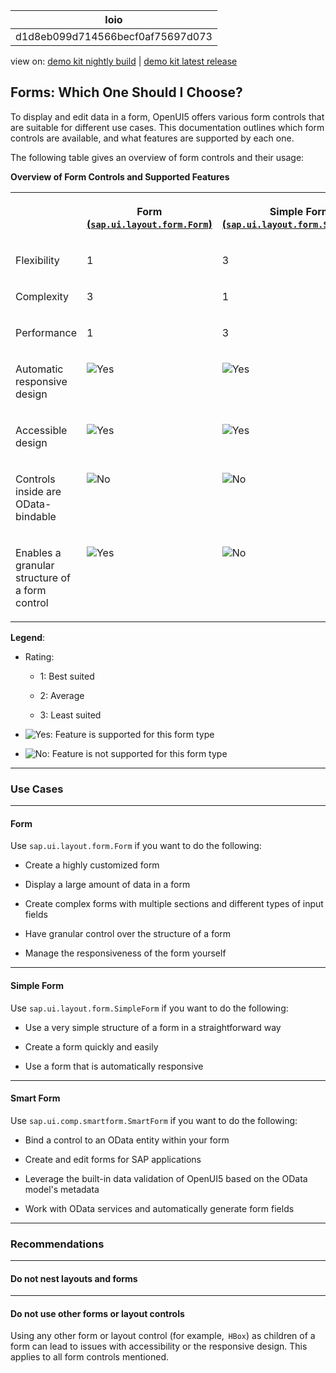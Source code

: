 <!-- loiod1d8eb099d714566becf0af75697d073 -->

| loio |
| -----|
| d1d8eb099d714566becf0af75697d073 |

<div id="loio">

view on: [demo kit nightly build](https://sdk.openui5.org/nightly/#/topic/d1d8eb099d714566becf0af75697d073) | [demo kit latest release](https://sdk.openui5.org/topic/d1d8eb099d714566becf0af75697d073)</div>

## Forms: Which One Should I Choose?

To display and edit data in a form, OpenUI5 offers various form controls that are suitable for different use cases. This documentation outlines which form controls are available, and what features are supported by each one.

The following table gives an overview of form controls and their usage:

**Overview of Form Controls and Supported Features**


<table>
<tr>
<th valign="top">



</th>
<th valign="top">

Form [\(`sap.ui.layout.form.Form`\)](https://sdk.openui5.org/api/sap.ui.layout.form.Form) 



</th>
<th valign="top">

Simple Form [\(`sap.ui.layout.form.SimpleForm`\)](https://sdk.openui5.org/api/sap.ui.layout.form.SimpleForm) 



</th>
<th valign="top">

Smart Form [\(`sap.ui.comp.smartform.SmartForm`\)](https://sdk.openui5.org/api/sap.ui.comp.smartform.SmartForm) 



</th>
</tr>
<tr>
<td valign="top">

Flexibility



</td>
<td valign="top">

1



</td>
<td valign="top">

3



</td>
<td valign="top">

2



</td>
</tr>
<tr>
<td valign="top">

Complexity



</td>
<td valign="top">

3



</td>
<td valign="top">

1



</td>
<td valign="top">

2



</td>
</tr>
<tr>
<td valign="top">

Performance



</td>
<td valign="top">

1



</td>
<td valign="top">

3



</td>
<td valign="top">

2



</td>
</tr>
<tr>
<td valign="top">

Automatic responsive design



</td>
<td valign="top">

![Yes](images/loio3cb17ee88aed44d2bf1d14b97728c709_LowRes.gif)



</td>
<td valign="top">

![Yes](images/loio3cb17ee88aed44d2bf1d14b97728c709_LowRes.gif)



</td>
<td valign="top">

![Yes](images/loio3cb17ee88aed44d2bf1d14b97728c709_LowRes.gif)



</td>
</tr>
<tr>
<td valign="top">

Accessible design



</td>
<td valign="top">

![Yes](images/loio3cb17ee88aed44d2bf1d14b97728c709_LowRes.gif)



</td>
<td valign="top">

![Yes](images/loio3cb17ee88aed44d2bf1d14b97728c709_LowRes.gif)



</td>
<td valign="top">

![Yes](images/loio3cb17ee88aed44d2bf1d14b97728c709_LowRes.gif)



</td>
</tr>
<tr>
<td valign="top">

Controls inside are OData-bindable



</td>
<td valign="top">

![No](images/loio5befb5af20ed42fd9052a99014d953a3_LowRes.gif)



</td>
<td valign="top">

![No](images/loio5befb5af20ed42fd9052a99014d953a3_LowRes.gif)



</td>
<td valign="top">

![Yes](images/loio3cb17ee88aed44d2bf1d14b97728c709_LowRes.gif)



</td>
</tr>
<tr>
<td valign="top">

Enables a granular structure of a form control



</td>
<td valign="top">

![Yes](images/loio3cb17ee88aed44d2bf1d14b97728c709_LowRes.gif)



</td>
<td valign="top">

![No](images/loio5befb5af20ed42fd9052a99014d953a3_LowRes.gif)



</td>
<td valign="top">

![Yes](images/loio3cb17ee88aed44d2bf1d14b97728c709_LowRes.gif)



</td>
</tr>
</table>

**Legend**:

-   Rating:

    -   1: Best suited

    -   2: Average

    -   3: Least suited


-   ![Yes](images/loio3cb17ee88aed44d2bf1d14b97728c709_LowRes.gif): Feature is supported for this form type

-   ![No](images/loio5befb5af20ed42fd9052a99014d953a3_LowRes.gif): Feature is not supported for this form type


***

<a name="loiod1d8eb099d714566becf0af75697d073__section_ohd_n2p_dzb"/>

### Use Cases

***

#### Form

Use `sap.ui.layout.form.Form` if you want to do the following:

-   Create a highly customized form

-   Display a large amount of data in a form

-   Create complex forms with multiple sections and different types of input fields

-   Have granular control over the structure of a form

-   Manage the responsiveness of the form yourself


***

#### Simple Form

Use `sap.ui.layout.form.SimpleForm` if you want to do the following:

-   Use a very simple structure of a form in a straightforward way

-   Create a form quickly and easily

-   Use a form that is automatically responsive


***

#### Smart Form

Use `sap.ui.comp.smartform.SmartForm` if you want to do the following:

-   Bind a control to an OData entity within your form

-   Create and edit forms for SAP applications

-   Leverage the built-in data validation of OpenUI5 based on the OData model's metadata

-   Work with OData services and automatically generate form fields


***

<a name="loiod1d8eb099d714566becf0af75697d073__section_vtp_3xq_dzb"/>

### Recommendations

***

#### Do not nest layouts and forms

***

#### Do not use other forms or layout controls

Using any other form or layout control \(for example,  `HBox`\) as children of a form can lead to issues with accessibility or the responsive design. This applies to all form controls mentioned.

